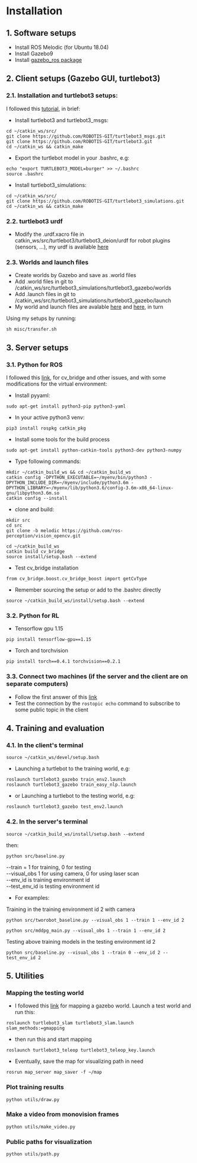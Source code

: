# Installation

## 1. Software setups
- Install ROS Melodic (for Ubuntu 18.04)
- Install Gazebo9
- Install [gazebo_ros package](http://gazebosim.org/tutorials?tut=ros_installing&cat=connect_ros)
## 2. Client setups (Gazebo GUI, turtlebot3)
### 2.1. Installation and turtlebot3 setups: 
I followed this [tutorial](https://automaticaddison.com/how-to-launch-the-turtlebot3-simulation-with-ros/), in brief:
- Install turtlebot3 and turtlebot3_msgs:
```
cd ~/catkin_ws/src/
git clone https://github.com/ROBOTIS-GIT/turtlebot3_msgs.git
git clone https://github.com/ROBOTIS-GIT/turtlebot3.git
cd ~/catkin_ws && catkin_make
```
- Export the turtlebot model in your .bashrc, e.g:
```
echo "export TURTLEBOT3_MODEL=burger" >> ~/.bashrc
source .bashrc
```
- Install turtlebot3_simulations:
```
cd ~/catkin_ws/src/
git clone https://github.com/ROBOTIS-GIT/turtlebot3_simulations.git
cd ~/catkin_ws && catkin_make
```
### 2.2. turtlebot3 urdf
- Modify the .urdf.xacro file in catkin_ws/src/turtlebot3/turtlebot3_deion/urdf for robot plugins (sensors, ...), my urdf is available [here](./misc/turbot_urdf)
### 2.3. Worlds and launch files
- Create worlds by Gazebo and save as .world files
- Add .world files in git to /catkin_ws/src/turtlebot3_simulations/turtlebot3_gazebo/worlds
- Add .launch files in git to /catkin_ws/src/turtlebot3_simulations/turtlebot3_gazebo/launch
- My world and launch files are avalable [here](./misc/worlds) and [here](./misc/launch), in turn   

Using my setups by running:
```
sh misc/transfer.sh
```
## 3. Server setups
### 3.1. Python for ROS
I followed this [link](https://medium.com/@beta_b0t/how-to-setup-ros-with-python-3-44a69ca36674), for cv_bridge and other issues, and with some modifications for the virtual environment:   
- Install pyyaml:
```
sudo apt-get install python3-pip python3-yaml
```
- In your active python3 venv:
```
pip3 install rospkg catkin_pkg
```
- Install some tools for the build process
```
sudo apt-get install python-catkin-tools python3-dev python3-numpy
```
- Type following commands:
```
mkdir ~/catkin_build_ws && cd ~/catkin_build_ws
catkin config -DPYTHON_EXECUTABLE=~/myenv/bin/python3 -DPYTHON_INCLUDE_DIR=~/myenv/include/python3.6m -DPYTHON_LIBRARY=~/myenv/lib/python3.6/config-3.6m-x86_64-linux-gnu/libpython3.6m.so
catkin config --install
```
- clone and build:
```
mkdir src
cd src
git clone -b melodic https://github.com/ros-perception/vision_opencv.git

cd ~/catkin_build_ws
catkin build cv_bridge
source install/setup.bash --extend
```

- Test cv_bridge installation
```
from cv_bridge.boost.cv_bridge_boost import getCvType
```
- Remember sourcing the setup or add to the .bashrc directly
```
source ~/catkin_build_ws/install/setup.bash --extend
```
### 3.2. Python for RL
- Tensorflow gpu 1.15
```
pip install tensorflow-gpu==1.15
```
- Torch and torchvision
```
pip install torch==0.4.1 torchvision==0.2.1
```
### 3.3. Connect two machines (if the server and the client are on separate computers)
- Follow the first answer of this [link](https://answers.ros.org/question/272065/specification-of-ros_master_uri-and-ros_hostname/)
- Test the connection by the `rostopic echo` command to subscribe to some public topic in the client
## 4. Training and evaluation
### 4.1. In the client's terminal
```
source ~/catkin_ws/devel/setup.bash
```
- Launching a turtlebot to the training world, e.g:
```
roslaunch turtlebot3_gazebo train_env2.launch
roslaunch turtlebot3_gazebo train_easy_nlp.launch
```
- or Launching a turtlebot to the testing world, e.g:
```
roslaunch turtlebot3_gazebo test_env2.launch
```
### 4.2. In the server's terminal
```
source ~/catkin_build_ws/install/setup.bash --extend
```
then:
```
python src/baseline.py
```
--train = 1 for training, 0 for testing   
--visual_obs 1 for using camera, 0 for using laser scan   
--env_id is training environment id   
--test_env_id is testing environment id   
- For examples:   

Training in the training environment id 2 with camera
```
python src/tworobot_baseline.py --visual_obs 1 --train 1 --env_id 2
```

```
python src/mddpg_main.py --visual_obs 1 --train 1 --env_id 2
```

Testing above training models in the testing environment id 2
```
python src/baseline.py --visual_obs 1 --train 0 --env_id 2 --test_env_id 2
```
## 5. Utilities
### Mapping the testing world
- I followed this [link](https://newscrewdriver.com/2018/08/11/running-turtlebot3-mapping-demonstration-with-a-twist/#:~:text=Note%3A%20If%20this%20node%20failed,%2Dkinetic%2Dslam%2Dgmapping%20.) for mapping a gazebo world. Launch a test world and run this:
```
roslaunch turtlebot3_slam turtlebot3_slam.launch slam_methods:=gmapping
```
- then run this and start mapping
```
roslaunch turtlebot3_teleop turtlebot3_teleop_key.launch
```
- Eventually, save the map for visualizing path in need
```
rosrun map_server map_saver -f ~/map
```
### Plot training results
```
python utils/draw.py
```
### Make a video from monovision frames
```
python utils/make_video.py
```
### Public paths for visualization
```
python utils/path.py
```
